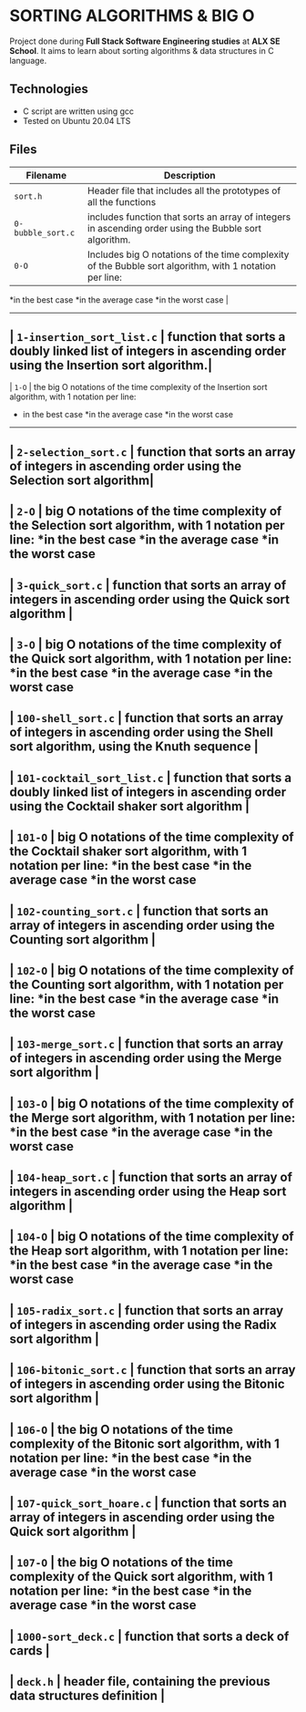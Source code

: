# SORTING ALGORITHMS & BIG O

Project done during **Full Stack Software Engineering studies** at **ALX SE School**.
It aims to learn about sorting algorithms & data structures in C language.

## Technologies
* C script are written using gcc
* Tested on Ubuntu 20.04 LTS

## Files

| Filename | Description |
| -------- | ----------- |
| `sort.h` | Header file that includes all the prototypes of all the functions |
| `0-bubble_sort.c`      | includes function that sorts an array of integers in ascending order using the Bubble sort algorithm. |
| `0-O`                  | Includes big O notations of the time complexity of the Bubble sort algorithm, with 1 notation per line:
*in the best case
*in the average case
*in the worst case |

-----------------------------------------------------------------------------------------------------------------------------------------------------------------------
| `1-insertion_sort_list.c` | function that sorts a doubly linked list of integers in ascending order using the Insertion sort algorithm.|
-----------------------------------------------------------------------------------------------------------------------------------------------------------------------
| `1-O` | the big O notations of the time complexity of the Insertion sort algorithm, with 1 notation per line:
* in the best case
*in the average case
*in the worst case
-----------------------------------------------------------------------------------------------------------------------------------------------------------------------
| `2-selection_sort.c`      | function that sorts an array of integers in ascending order using the Selection sort algorithm|
-----------------------------------------------------------------------------------------------------------------------------------------------------------------------
| `2-O`                     | big O notations of the time complexity of the Selection sort algorithm, with 1 notation per line:
*in the best case
*in the average case
*in the worst case
-----------------------------------------------------------------------------------------------------------------------------------------------------------------------
| `3-quick_sort.c`          | function that sorts an array of integers in ascending order using the Quick sort algorithm |
-----------------------------------------------------------------------------------------------------------------------------------------------------------------------
| `3-O`                     |  big O notations of the time complexity of the Quick sort algorithm, with 1 notation per line:
*in the best case
*in the average case
*in the worst case
-----------------------------------------------------------------------------------------------------------------------------------------------------------------------
| `100-shell_sort.c` | function that sorts an array of integers in ascending order using the Shell sort algorithm, using the Knuth sequence |
-----------------------------------------------------------------------------------------------------------------------------------------------------------------------
| `101-cocktail_sort_list.c` | function that sorts a doubly linked list of integers in ascending order using the Cocktail shaker sort algorithm |
-----------------------------------------------------------------------------------------------------------------------------------------------------------------------
| `101-O` |  big O notations of the time complexity of the Cocktail shaker sort algorithm, with 1 notation per line:
*in the best case
*in the average case
*in the worst case 
-----------------------------------------------------------------------------------------------------------------------------------------------------------------------
| `102-counting_sort.c` | function that sorts an array of integers in ascending order using the Counting sort algorithm |
-----------------------------------------------------------------------------------------------------------------------------------------------------------------------
| `102-O` | big O notations of the time complexity of the Counting sort algorithm, with 1 notation per line:
*in the best case
*in the average case
*in the worst case
-----------------------------------------------------------------------------------------------------------------------------------------------------------------------
| `103-merge_sort.c` | function that sorts an array of integers in ascending order using the Merge sort algorithm |
-----------------------------------------------------------------------------------------------------------------------------------------------------------------------
| `103-O` | big O notations of the time complexity of the Merge sort algorithm, with 1 notation per line:
*in the best case
*in the average case
*in the worst case
-----------------------------------------------------------------------------------------------------------------------------------------------------------------------
| `104-heap_sort.c` | function that sorts an array of integers in ascending order using the Heap sort algorithm |
-----------------------------------------------------------------------------------------------------------------------------------------------------------------------
| `104-O` |  big O notations of the time complexity of the Heap sort algorithm, with 1 notation per line:
*in the best case
*in the average case
*in the worst case
-----------------------------------------------------------------------------------------------------------------------------------------------------------------------
| `105-radix_sort.c` | function that sorts an array of integers in ascending order using the Radix sort algorithm |
-----------------------------------------------------------------------------------------------------------------------------------------------------------------------
| `106-bitonic_sort.c` | function that sorts an array of integers in ascending order using the Bitonic sort algorithm |
-----------------------------------------------------------------------------------------------------------------------------------------------------------------------
| `106-O` | the big O notations of the time complexity of the Bitonic sort algorithm, with 1 notation per line:
*in the best case
*in the average case
*in the worst case
-----------------------------------------------------------------------------------------------------------------------------------------------------------------------
| `107-quick_sort_hoare.c` | function that sorts an array of integers in ascending order using the Quick sort algorithm |
-----------------------------------------------------------------------------------------------------------------------------------------------------------------------
| `107-O` | the big O notations of the time complexity of the Quick sort algorithm, with 1 notation per line:
*in the best case
*in the average case
*in the worst case
-----------------------------------------------------------------------------------------------------------------------------------------------------------------------
| `1000-sort_deck.c` | function that sorts a deck of cards |
-----------------------------------------------------------------------------------------------------------------------------------------------------------------------
| `deck.h` | header file, containing the previous data structures definition |
-----------------------------------------------------------------------------------------------------------------------------------------------------------------------
